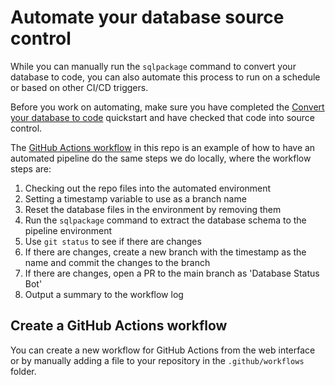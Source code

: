 # Automate your database source control

While you can manually run the `sqlpackage` command to convert your database to code, you can also automate this process to run on a schedule or based on other CI/CD triggers.

Before you work on automating, make sure you have completed the [Convert your database to code](convert-your-database-to-code.md) quickstart and have checked that code into source control.


The [GitHub Actions workflow](.github/workflows/database-pr.yml) in this repo is an example of how to have an automated pipeline do the same steps we do locally, where the workflow steps are:

1. Checking out the repo files into the automated environment
2. Setting a timestamp variable to use as a branch name
3. Reset the database files in the environment by removing them
4. Run the `sqlpackage` command to extract the database schema to the pipeline environment
5. Use `git status` to see if there are changes
6. If there are changes, create a new branch with the timestamp as the name and commit the changes to the branch
7. If there are changes, open a PR to the main branch as 'Database Status Bot'
8. Output a summary to the workflow log

## Create a GitHub Actions workflow

You can create a new workflow for GitHub Actions from the web interface or by manually adding a file to your repository in the `.github/workflows` folder.
